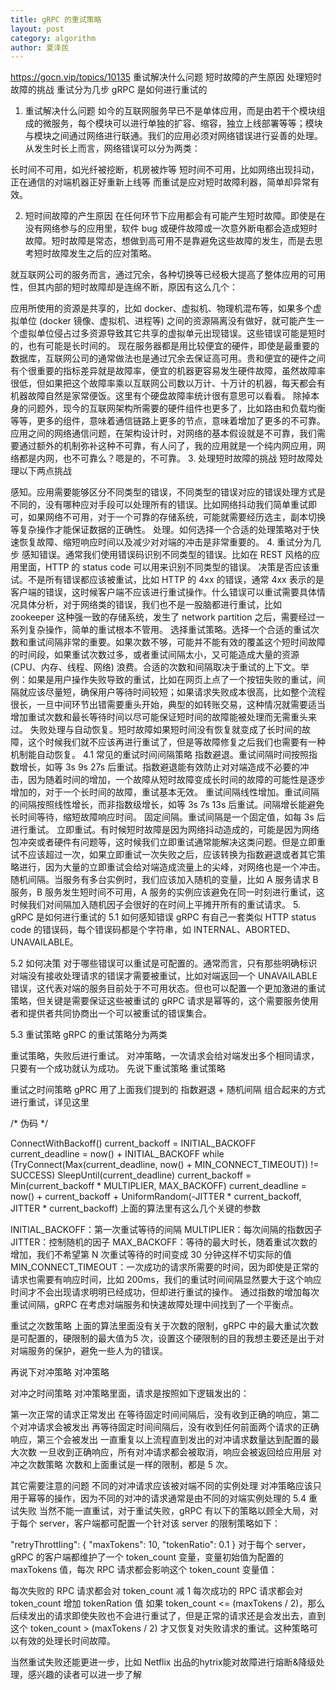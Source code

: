 ```yaml
---
title: gRPC 的重试策略
layout: post
category: algorithm
author: 夏泽民
---
```

https://gocn.vip/topics/10135
重试解决什么问题
短时故障的产生原因
处理短时故障的挑战
重试分为几步
gRPC 是如何进行重试的
<!-- more -->
1. 重试解决什么问题
如今的互联网服务早已不是单体应用，而是由若干个模块组成的微服务，每个模块可以进行单独的扩容、缩容，独立上线部署等等；模块与模块之间通过网络进行联通。我们的应用必须对网络错误进行妥善的处理。从发生时长上而言，网络错误可以分为两类：

长时间不可用，如光纤被挖断，机房被炸等
短时间不可用，比如网络出现抖动，正在通信的对端机器正好重新上线等
而重试是应对短时故障利器，简单却异常有效。

2. 短时间故障的产生原因
在任何环节下应用都会有可能产生短时故障。即使是在没有网络参与的应用里，软件 bug 或硬件故障或一次意外断电都会造成短时故障。短时故障是常态，想做到高可用不是靠避免这些故障的发生，而是去思考短时故障发生之后的应对策略。

就互联网公司的服务而言，通过冗余，各种切换等已经极大提高了整体应用的可用性，但其内部的短时故障却是连绵不断，原因有这么几个：

应用所使用的资源是共享的，比如 docker、虚拟机、物理机混布等，如果多个虚拟单位 (docker 镜像、虚拟机、进程等) 之间的资源隔离没有做好，就可能产生一个虚拟单位侵占过多资源导致其它共享的虚拟单元出现错误。这些错误可能是短时的，也有可能是长时间的。
现在服务器都是用比较便宜的硬件，即使是最重要的数据库，互联网公司的通常做法也是通过冗余去保证高可用。贵和便宜的硬件之间有个很重要的指标差异就是故障率，便宜的机器更容易发生硬件故障，虽然故障率很低，但如果把这个故障率乘以互联网公司数以万计、十万计的机器，每天都会有机器故障自然是家常便饭。这里有个硬盘故障率统计很有意思可以看看。
除掉本身的问题外，现今的互联网架构所需要的硬件组件也更多了，比如路由和负载均衡等等，更多的组件，意味着通信链路上更多的节点，意味着增加了更多的不可靠。
应用之间的网络通信问题，在架构设计时，对网络的基本假设就是不可靠，我们需要通过额外的机制弥补这种不可靠，有人问了，我的应用就是一个纯内网应用，网络都是内网，也不可靠么？嗯是的，不可靠。
3. 处理短时故障的挑战
短时故障处理以下两点挑战

感知。应用需要能够区分不同类型的错误，不同类型的错误对应的错误处理方式是不同的，没有哪种应对手段可以处理所有的错误。比如网络抖动我们简单重试即可，如果网络不可用，对于一个可靠的存储系统，可能就需要经历选主，副本切换等复杂操作才能保证数据的正确性。
处理。如何选择一个合适的处理策略对于快速恢复故障、缩短响应时间以及减少对对端的冲击是非常重要的。
4. 重试分为几步
感知错误。通常我们使用错误码识别不同类型的错误。比如在 REST 风格的应用里面，HTTP 的 status code 可以用来识别不同类型的错误。
决策是否应该重试。不是所有错误都应该被重试，比如 HTTP 的 4xx 的错误，通常 4xx 表示的是客户端的错误，这时候客户端不应该进行重试操作。什么错误可以重试需要具体情况具体分析，对于网络类的错误，我们也不是一股脑都进行重试，比如 zookeeper 这种强一致的存储系统，发生了 network partition 之后，需要经过一系列复杂操作，简单的重试根本不管用。
选择重试策略。选择一个合适的重试次数和重试间隔非常的重要。如果次数不够，可能并不能有效的覆盖这个短时间故障的时间段，如果重试次数过多，或者重试间隔太小，又可能造成大量的资源 (CPU、内存、线程、网络) 浪费。合适的次数和间隔取决于重试的上下文。举例：如果是用户操作失败导致的重试，比如在网页上点了一个按钮失败的重试，间隔就应该尽量短，确保用户等待时间较短；如果请求失败成本很高，比如整个流程很长，一旦中间环节出错需要重头开始，典型的如转账交易，这种情况就需要适当增加重试次数和最长等待时间以尽可能保证短时间的故障能被处理而无需重头来过。
失败处理与自动恢复。短时故障如果短时间没有恢复就变成了长时间的故障，这个时候我们就不应该再进行重试了，但是等故障修复之后我们也需要有一种机制能自动恢复。
4.1 常见的重试时间间隔策略
指数避退。重试间隔时间按照指数增长，如等 3s 9s 27s 后重试。指数避退能有效防止对对端造成不必要的冲击，因为随着时间的增加，一个故障从短时故障变成长时间的故障的可能性是逐步增加的，对于一个长时间的故障，重试基本无效。
重试间隔线性增加。重试间隔的间隔按照线性增长，而非指数级增长，如等 3s 7s 13s 后重试。间隔增长能避免长时间等待，缩短故障响应时间。
固定间隔。重试间隔是一个固定值，如每 3s 后进行重试。
立即重试。有时候短时故障是因为网络抖动造成的，可能是因为网络包冲突或者硬件有问题等，这时候我们立即重试通常能解决这类问题。但是立即重试不应该超过一次，如果立即重试一次失败之后，应该转换为指数避退或者其它策略进行，因为大量的立即重试会给对端造成流量上的尖峰，对网络也是一个冲击。
随机间隔。当服务有多台实例时，我们应该加入随机的变量，比如 A 服务请求 B 服务，B 服务发生短时间不可用，A 服务的实例应该避免在同一时刻进行重试，这时候我们对间隔加入随机因子会很好的在时间上平摊开所有的重试请求。
5. gRPC 是如何进行重试的
5.1 如何感知错误
gRPC 有自己一套类似 HTTP status code 的错误码，每个错误码都是个字符串，如 INTERNAL、ABORTED、UNAVAILABLE。

5.2 如何决策
对于哪些错误可以重试是可配置的。通常而言，只有那些明确标识对端没有接收处理请求的错误才需要被重试，比如对端返回一个 UNAVAILABLE 错误，这代表对端的服务目前处于不可用状态。但也可以配置一个更加激进的重试策略，但关键是需要保证这些被重试的 gRPC 请求是幂等的，这个需要服务使用者和提供者共同协商出一个可以被重试的错误集合。

5.3 重试策略
gRPC 的重试策略分为两类

重试策略，失败后进行重试。
对冲策略，一次请求会给对端发出多个相同请求，只要有一个成功就认为成功。
先说下重试策略
重试策略

重试之时间策略
gPRC 用了上面我们提到的 指数避退 + 随机间隔 组合起来的方式进行重试，详见这里

/* 伪码 */

ConnectWithBackoff()
  current_backoff = INITIAL_BACKOFF
  current_deadline = now() + INITIAL_BACKOFF
  while (TryConnect(Max(current_deadline, now() + MIN_CONNECT_TIMEOUT))
         != SUCCESS)
    SleepUntil(current_deadline)
    current_backoff = Min(current_backoff * MULTIPLIER, MAX_BACKOFF)
    current_deadline = now() + current_backoff +
      UniformRandom(-JITTER * current_backoff, JITTER * current_backoff)
上面的算法里有这么几个关键的参数

INITIAL_BACKOFF：第一次重试等待的间隔
MULTIPLIER：每次间隔的指数因子
JITTER：控制随机的因子
MAX_BACKOFF：等待的最大时长，随着重试次数的增加，我们不希望第 N 次重试等待的时间变成 30 分钟这样不切实际的值
MIN_CONNECT_TIMEOUT：一次成功的请求所需要的时间，因为即使是正常的请求也需要有响应时间，比如 200ms，我们的重试时间间隔显然要大于这个响应时间才不会出现请求明明已经成功，但却进行重试的操作。
通过指数的增加每次重试间隔，gRPC 在考虑对端服务和快速故障处理中间找到了一个平衡点。

重试之次数策略
上面的算法里面没有关于次数的限制，gRPC 中的最大重试次数是可配置的，硬限制的最大值为5 次，设置这个硬限制的目的我想主要还是出于对对端服务的保护，避免一些人为的错误。

再说下对冲策略
对冲策略

对冲之时间策略
对冲策略里面，请求是按照如下逻辑发出的：

第一次正常的请求正常发出
在等待固定时间间隔后，没有收到正确的响应，第二个对冲请求会被发出
再等待固定时间间隔后，没有收到任何前面两个请求的正确响应，第三个会被发出
一直重复以上流程直到发出的对冲请求数量达到配置的最大次数
一旦收到正确响应，所有对冲请求都会被取消，响应会被返回给应用层
对冲之次数策略
次数和上面重试是一样的限制，都是 5 次。

其它需要注意的问题
不同的对冲请求应该被对端不同的实例处理
对冲策略应该只用于幂等的操作，因为不同的对冲的请求通常是由不同的对端实例处理的
5.4 重试失败
当然不能一直重试，对于重试失败，gRPC 有以下的策略以顾全大局，对于每个 server，客户端都可配置一个针对该 server 的限制策略如下：

"retryThrottling": {
  "maxTokens": 10,
  "tokenRatio": 0.1
}
对于每个 server，gRPC 的客户端都维护了一个 token_count 变量，变量初始值为配置的 maxTokens 值，每次 RPC 请求都会影响这个 token_count 变量值：

每次失败的 RPC 请求都会对 token_count 减 1
每次成功的 RPC 请求都会对 token_count 增加 tokenRation 值
如果 token_count <= (maxTokens / 2)，那么后续发出的请求即使失败也不会进行重试了，但是正常的请求还是会发出去，直到这个 token_count > (maxTokens / 2) 才又恢复对失败请求的重试。这种策略可以有效的处理长时间故障。

当然重试失败还能更进一步，比如 Netflix 出品的hytrix能对故障进行熔断&降级处理，感兴趣的读者可以进一步了解
